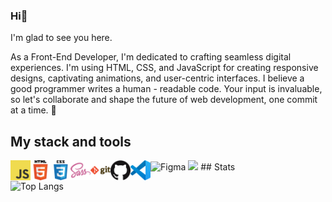 ### Hi👋
I'm glad to see you here. 

As a Front-End Developer, I'm dedicated to crafting seamless digital experiences. I'm using HTML, CSS, and JavaScript for creating responsive designs, captivating animations, and user-centric interfaces. I believe a good programmer writes a human - readable code. Your input is invaluable, so let's collaborate and shape the future of web development, one commit at a time. 🚀 
## My stack and tools

<img align="left" alt="JavaScript" width="32px" src="https://raw.githubusercontent.com/github/explore/80688e429a7d4ef2fca1e82350fe8e3517d3494d/topics/javascript/javascript.png" />

<img align="left" alt="HTML5" width="32px" src="https://raw.githubusercontent.com/github/explore/80688e429a7d4ef2fca1e82350fe8e3517d3494d/topics/html/html.png" />

<img align="left" alt="CSS3" width="32px" src="https://raw.githubusercontent.com/github/explore/80688e429a7d4ef2fca1e82350fe8e3517d3494d/topics/css/css.png" />

<img align="left" alt="Sass" width="32px" src="https://raw.githubusercontent.com/github/explore/80688e429a7d4ef2fca1e82350fe8e3517d3494d/topics/sass/sass.png" />

<img align="left" alt="Git" width="32px" src="https://raw.githubusercontent.com/github/explore/80688e429a7d4ef2fca1e82350fe8e3517d3494d/topics/git/git.png" />

<img align="left" alt="GitHub" width="32px" src="https://raw.githubusercontent.com/github/explore/78df643247d429f6cc873026c0622819ad797942/topics/github/github.png" />

<img align="left" alt="Visual Studio Code" width="32px" src="https://raw.githubusercontent.com/github/explore/80688e429a7d4ef2fca1e82350fe8e3517d3494d/topics/visual-studio-code/visual-studio-code.png" />

<img alt="Figma" width="32px" src="https://avatars.githubusercontent.com/u/5155369?s=200&v=4" />
<img src="https://cdn.jsdelivr.net/gh/devicons/devicon/icons/react/react-original.svg" width = 50px />
## Stats

![Top Langs](https://github-readme-stats.vercel.app/api/top-langs/?username=SzymonSleboda&layout=compact)
